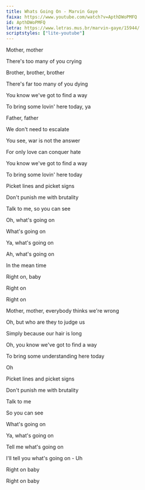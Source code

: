 ```yaml
---
title: Whats Going On - Marvin Gaye
faixa: https://www.youtube.com/watch?v=ApthDWoPMFQ
id: ApthDWoPMFQ
letra: https://www.letras.mus.br/marvin-gaye/15944/
scriptstyles: ["lite-youtube"]
---
```


Mother, mother

There's too many of you crying

Brother, brother, brother

There's far too many of you dying

You know we've got to find a way

To bring some lovin' here today, ya

Father, father

We don't need to escalate

You see, war is not the answer

For only love can conquer hate

You know we've got to find a way

To bring some lovin' here today

Picket lines and picket signs

Don't punish me with brutality

Talk to me, so you can see

Oh, what's going on

What's going on

Ya, what's going on

Ah, what's going on

In the mean time

Right on, baby

Right on

Right on

Mother, mother, everybody thinks we're wrong

Oh, but who are they to judge us

Simply because our hair is long

Oh, you know we've got to find a way

To bring some understanding here today

Oh

Picket lines and picket signs

Don't punish me with brutality

Talk to me

So you can see

What's going on

Ya, what's going on

Tell me what's going on

I'll tell you what's going on - Uh

Right on baby

Right on baby
